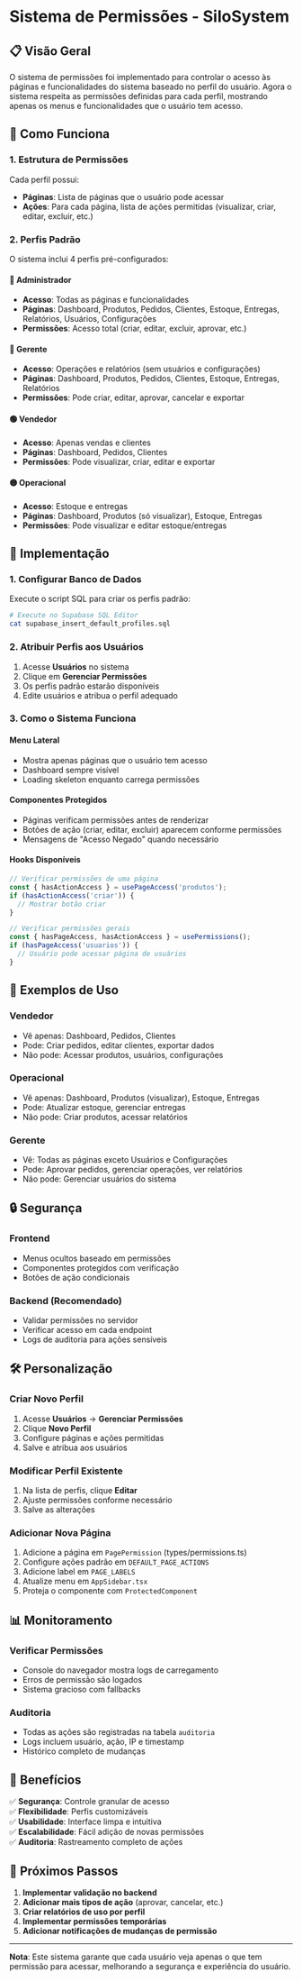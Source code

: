 # Sistema de Permissões - SiloSystem

## 📋 Visão Geral

O sistema de permissões foi implementado para controlar o acesso às páginas e funcionalidades do sistema baseado no perfil do usuário. Agora o sistema respeita as permissões definidas para cada perfil, mostrando apenas os menus e funcionalidades que o usuário tem acesso.

## 🔧 Como Funciona

### 1. **Estrutura de Permissões**

Cada perfil possui:
- **Páginas**: Lista de páginas que o usuário pode acessar
- **Ações**: Para cada página, lista de ações permitidas (visualizar, criar, editar, excluir, etc.)

### 2. **Perfis Padrão**

O sistema inclui 4 perfis pré-configurados:

#### 🔴 **Administrador**
- **Acesso**: Todas as páginas e funcionalidades
- **Páginas**: Dashboard, Produtos, Pedidos, Clientes, Estoque, Entregas, Relatórios, Usuários, Configurações
- **Permissões**: Acesso total (criar, editar, excluir, aprovar, etc.)

#### 🔵 **Gerente** 
- **Acesso**: Operações e relatórios (sem usuários e configurações)
- **Páginas**: Dashboard, Produtos, Pedidos, Clientes, Estoque, Entregas, Relatórios
- **Permissões**: Pode criar, editar, aprovar, cancelar e exportar

#### 🟢 **Vendedor**
- **Acesso**: Apenas vendas e clientes
- **Páginas**: Dashboard, Pedidos, Clientes
- **Permissões**: Pode visualizar, criar, editar e exportar

#### 🟡 **Operacional**
- **Acesso**: Estoque e entregas
- **Páginas**: Dashboard, Produtos (só visualizar), Estoque, Entregas
- **Permissões**: Pode visualizar e editar estoque/entregas

## 🚀 Implementação

### 1. **Configurar Banco de Dados**

Execute o script SQL para criar os perfis padrão:

```bash
# Execute no Supabase SQL Editor
cat supabase_insert_default_profiles.sql
```

### 2. **Atribuir Perfis aos Usuários**

1. Acesse **Usuários** no sistema
2. Clique em **Gerenciar Permissões**
3. Os perfis padrão estarão disponíveis
4. Edite usuários e atribua o perfil adequado

### 3. **Como o Sistema Funciona**

#### **Menu Lateral**
- Mostra apenas páginas que o usuário tem acesso
- Dashboard sempre visível
- Loading skeleton enquanto carrega permissões

#### **Componentes Protegidos**
- Páginas verificam permissões antes de renderizar
- Botões de ação (criar, editar, excluir) aparecem conforme permissões
- Mensagens de "Acesso Negado" quando necessário

#### **Hooks Disponíveis**

```typescript
// Verificar permissões de uma página
const { hasActionAccess } = usePageAccess('produtos');
if (hasActionAccess('criar')) {
  // Mostrar botão criar
}

// Verificar permissões gerais
const { hasPageAccess, hasActionAccess } = usePermissions();
if (hasPageAccess('usuarios')) {
  // Usuário pode acessar página de usuários
}
```

## 📱 Exemplos de Uso

### **Vendedor**
- Vê apenas: Dashboard, Pedidos, Clientes
- Pode: Criar pedidos, editar clientes, exportar dados
- Não pode: Acessar produtos, usuários, configurações

### **Operacional**
- Vê apenas: Dashboard, Produtos (visualizar), Estoque, Entregas
- Pode: Atualizar estoque, gerenciar entregas
- Não pode: Criar produtos, acessar relatórios

### **Gerente**
- Vê: Todas as páginas exceto Usuários e Configurações
- Pode: Aprovar pedidos, gerenciar operações, ver relatórios
- Não pode: Gerenciar usuários do sistema

## 🔒 Segurança

### **Frontend**
- Menus ocultos baseado em permissões
- Componentes protegidos com verificação
- Botões de ação condicionais

### **Backend** (Recomendado)
- Validar permissões no servidor
- Verificar acesso em cada endpoint
- Logs de auditoria para ações sensíveis

## 🛠️ Personalização

### **Criar Novo Perfil**
1. Acesse **Usuários** → **Gerenciar Permissões**
2. Clique **Novo Perfil**
3. Configure páginas e ações permitidas
4. Salve e atribua aos usuários

### **Modificar Perfil Existente**
1. Na lista de perfis, clique **Editar**
2. Ajuste permissões conforme necessário
3. Salve as alterações

### **Adicionar Nova Página**
1. Adicione a página em `PagePermission` (types/permissions.ts)
2. Configure ações padrão em `DEFAULT_PAGE_ACTIONS`
3. Adicione label em `PAGE_LABELS`
4. Atualize menu em `AppSidebar.tsx`
5. Proteja o componente com `ProtectedComponent`

## 📊 Monitoramento

### **Verificar Permissões**
- Console do navegador mostra logs de carregamento
- Erros de permissão são logados
- Sistema gracioso com fallbacks

### **Auditoria**
- Todas as ações são registradas na tabela `auditoria`
- Logs incluem usuário, ação, IP e timestamp
- Histórico completo de mudanças

## 🎯 Benefícios

✅ **Segurança**: Controle granular de acesso  
✅ **Flexibilidade**: Perfis customizáveis  
✅ **Usabilidade**: Interface limpa e intuitiva  
✅ **Escalabilidade**: Fácil adição de novas permissões  
✅ **Auditoria**: Rastreamento completo de ações  

## 🔄 Próximos Passos

1. **Implementar validação no backend**
2. **Adicionar mais tipos de ação** (aprovar, cancelar, etc.)
3. **Criar relatórios de uso por perfil**
4. **Implementar permissões temporárias**
5. **Adicionar notificações de mudanças de permissão**

---

**Nota**: Este sistema garante que cada usuário veja apenas o que tem permissão para acessar, melhorando a segurança e experiência do usuário. 
